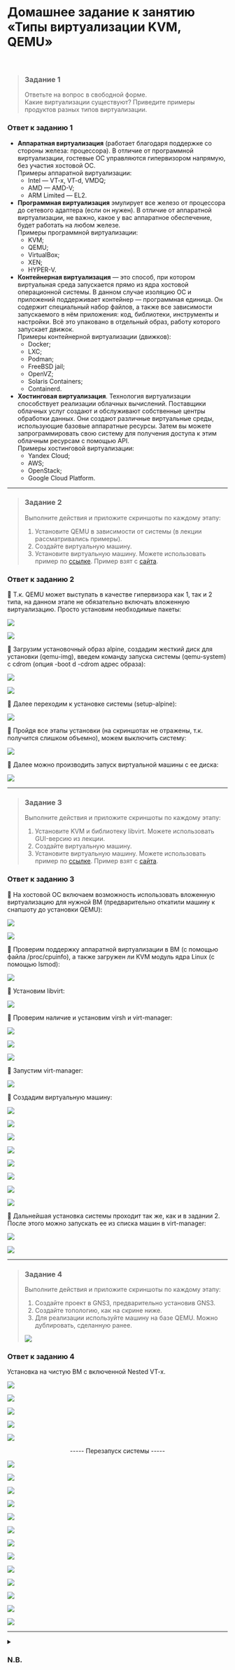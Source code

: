 # Домашнее задание к занятию «Типы виртуализации KVM, QEMU»
<br>

> ### Задание 1
> Ответьте на вопрос в свободной форме.  
> Какие виртуализации существуют? Приведите примеры продуктов разных типов виртуализации.
>
### Ответ к заданию 1
*	**Аппаратная виртуализация** (работает благодаря поддержке со стороны железа: процессора). В отличие от программной виртуализации, гостевые ОС управляются гипервизором напрямую, без участия хостовой ОС.  
Примеры аппаратной виртуализации:
    -	Intel — VT-x, VT-d, VMDQ;
    -	AMD — AMD-V;
    -	ARM Limited — EL2.
*	**Программная виртуализация** эмулирует все железо от процессора до сетевого адаптера (если он нужен). В отличие от аппаратной виртуализации, не важно, какое у вас аппаратное обеспечение, будет работать на любом железе.  
Примеры программной виртуализации:
    -	KVM;
    -	QEMU;
    -	VirtualBox;
    -	XEN;
    -	HYPER-V.
*	**Контейнерная виртуализация** — это способ, при котором виртуальная среда запускается прямо из ядра хостовой операционной системы. В данном случае изоляцию ОС и приложений поддерживает контейнер — программная единица. Он содержит специальный набор файлов, а также все зависимости запускаемого в нём приложения: код, библиотеки, инструменты и настройки. Всё это упаковано в отдельный образ, работу которого запускает движок.  
Примеры контейнерной виртуализации (движков):
    -	Docker;
    -	LXC;
    -	Podman;
    -	FreeBSD jail; 
    -	OpenVZ;
    -	Solaris Containers;
    -	Containerd.
*	**Хостинговая виртуализация**. Технология виртуализации способствует реализации облачных вычислений. Поставщики облачных услуг создают и обслуживают собственные центры обработки данных. Они создают различные виртуальные среды, использующие базовые аппаратные ресурсы. Затем вы можете запрограммировать свою систему для получения доступа к этим облачным ресурсам с помощью API.   
Примеры хостинговой виртуализации:
    -	Yandex Cloud;
    -	AWS;
    -	OpenStack;
    -	Google Сloud Platform.

---

> ### Задание 2
> Выполните действия и приложите скриншоты по каждому этапу:
> 1.	Установите QEMU в зависимости от системы (в лекции рассматривались примеры).
> 2.	Создайте виртуальную машину.
> 3.	Установите виртуальную машину. Можете использовать пример по [ссылке](https://dl-cdn.alpinelinux.org/alpine/v3.13/releases/x86/alpine-standard-3.13.5-x86.iso). Пример взят с [сайта](https://alpinelinux.org/).
>
### Ответ к заданию 2
:large_blue_diamond:	Т.к. QEMU может выступать в качестве гипервизора как 1, так и 2 типа, на данном этапе не обязательно включать вложенную виртуализацию. Просто установим необходимые пакеты:

<kbd><img src="/img/svirt-2.2.1.png"></kbd>
 
<kbd><img src="/img/svirt-2.2.2.png"></kbd>
  
:large_blue_diamond:	Загрузим установочный образ alpine, создадим жесткий диск для установки (qemu-img), введем команду запуска системы (qemu-system) с cdrom (опция -boot d -cdrom адрес образа):

<kbd><img src="/img/svirt-2.2.3.png"></kbd>
 
<kbd><img src="/img/svirt-2.2.4.png"></kbd>
 
:large_blue_diamond:	Далее переходим к установке системы (setup-alpine):

<kbd><img src="/img/svirt-2.2.5.png"></kbd>

:large_blue_diamond:	Пройдя все этапы установки (на скриншотах не отражены, т.к. получится слишком объемно), можем выключить систему:

<kbd><img src="/img/svirt-2.2.6.png"></kbd>
 
:large_blue_diamond:	Далее можно производить запуск виртуальной машины с ее диска:

<kbd><img src="/img/svirt-2.2.7.png"></kbd>
 
---

> ### Задание 3
> Выполните действия и приложите скриншоты по каждому этапу:
> 1.	Установите KVM и библиотеку libvirt. Можете использовать GUI-версию из лекции.
> 2.	Создайте виртуальную машину.
> 3.	Установите виртуальную машину. Можете использовать пример по [ссылке](https://dl-cdn.alpinelinux.org/alpine/v3.13/releases/x86/alpine-standard-3.13.5-x86.iso). Пример взят с [сайта](https://alpinelinux.org/).
>
### Ответ к заданию 3
:large_blue_diamond:	На хостовой ОС включаем возможность использовать вложенную виртуализацию для нужной ВМ (предварительно откатили машину к снапшоту до установки QEMU):

<kbd><img src="/img/svirt-2.3.1.png"></kbd>
 
<kbd><img src="/img/svirt-2.3.2.png"></kbd>
 
:large_blue_diamond:	Проверим поддержку аппаратной виртуализации в ВМ (с помощью файла /proc/cpuinfo), а также загружен ли KVM модуль ядра Linux (с помощью lsmod):

<kbd><img src="/img/svirt-2.3.3.png"></kbd>
 
:large_blue_diamond:	Установим libvirt:

<kbd><img src="/img/svirt-2.3.4.png"></kbd>
 
:large_blue_diamond:	Проверим наличие и установим virsh и virt-manager:

<kbd><img src="/img/svirt-2.3.5.png"></kbd>
 
<kbd><img src="/img/svirt-2.3.6.png"></kbd>
 
<kbd><img src="/img/svirt-2.3.7.png"></kbd>
 
:large_blue_diamond:	Запустим virt-manager:

<kbd><img src="/img/svirt-2.3.8.png"></kbd>
 
:large_blue_diamond:	Создадим виртуальную машину:

<kbd><img src="/img/svirt-2.3.9.png"></kbd>
 
<kbd><img src="/img/svirt-2.3.10.png"></kbd>
 
<kbd><img src="/img/svirt-2.3.11.png"></kbd>
 
<kbd><img src="/img/svirt-2.3.12.png"></kbd>
 
<kbd><img src="/img/svirt-2.3.13.png"></kbd>
 
<kbd><img src="/img/svirt-2.3.14.png"></kbd>
 
<kbd><img src="/img/svirt-2.3.15.png"></kbd>
 
<kbd><img src="/img/svirt-2.3.16.png"></kbd>
 
:large_blue_diamond:	Дальнейшая установка системы проходит так же, как и в задании 2. После этого можно запускать ее из списка машин в virt-manager:

<kbd><img src="/img/svirt-2.3.17.png"></kbd>
 
<kbd><img src="/img/svirt-2.3.18.png"></kbd>
 
---

> ### Задание 4
> Выполните действия и приложите скриншоты по каждому этапу:
> 1.	Создайте проект в GNS3, предварительно установив GNS3.
> 2.	Создайте топологию, как на скрине ниже.
> 3.	Для реализации используйте машину на базе QEMU. Можно дублировать, сделанную ранее.
>
> <kbd><img src="/img/svirt-2.4.1.png"></kbd>
> 
### Ответ к заданию 4 
Установка на чистую ВМ с включенной Nested VT-x.

<kbd><img src="/img/svirt-2.4.2.png"></kbd>
 
<kbd><img src="/img/svirt-2.4.3.png"></kbd>
 
<kbd><img src="/img/svirt-2.4.4.png"></kbd>
 
<kbd><img src="/img/svirt-2.4.5.png"></kbd>
 
<kbd><img src="/img/svirt-2.4.6.png"></kbd>
 
<p align="center">----- Перезапуск системы -----</p>

<kbd><img src="/img/svirt-2.4.7.png"></kbd>
 
<kbd><img src="/img/svirt-2.4.8.png"></kbd>
 
<kbd><img src="/img/svirt-2.4.9.png"></kbd>
 
<kbd><img src="/img/svirt-2.4.10.png"></kbd>
 
<kbd><img src="/img/svirt-2.4.11.png"></kbd>
 
<kbd><img src="/img/svirt-2.4.12.png"></kbd>
 
<kbd><img src="/img/svirt-2.4.13.png"></kbd>
 
<kbd><img src="/img/svirt-2.4.14.png"></kbd>
 
<kbd><img src="/img/svirt-2.4.15.png"></kbd>
 
<kbd><img src="/img/svirt-2.4.16.png"></kbd>
 
<kbd><img src="/img/svirt-2.4.17.png"></kbd>
 
<kbd><img src="/img/svirt-2.4.18.png"></kbd>
 
<kbd><img src="/img/svirt-2.4.19.png"></kbd>
 
---

<details>
<summary><h3>N.B.</h3></summary>

:green_book: **Заметки для себя**:

<kbd><img src="/img/svirt-2.extra.1.png"></kbd>
 
<kbd><img src="/img/svirt-2.extra.2.png"></kbd>

</details>




